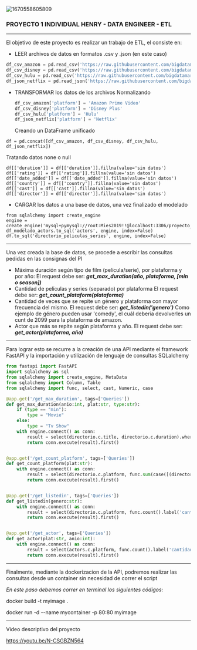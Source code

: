 ![1670558605809](https://gmo-research.com/application/files/7816/3894/7276/streaming_platform_image_Shutterstock_s.jpg)

### **PROYECTO 1 INDIVIDUAL HENRY - DATA ENGINEER - ETL**

---



El objetivo de este proyecto es realizar un trabajo de ETL, el consiste en:

* LEER archivos de datos en formatos .csv y .json (en este caso)

```python
df_csv_amazon = pd.read_csv('https://raw.githubusercontent.com/bigdatamartin/PI01_DATA05/main/Datasets/amazon_prime_titles.csv')
df_csv_disney = pd.read_csv('https://raw.githubusercontent.com/bigdatamartin/PI01_DATA05/main/Datasets/disney_plus_titles.csv')
df_csv_hulu = pd.read_csv('https://raw.githubusercontent.com/bigdatamartin/PI01_DATA05/main/Datasets/hulu_titles.csv')
df_json_netflix = pd.read_json('https://raw.githubusercontent.com/bigdatamartin/PI01_DATA05/main/Datasets/netflix_titles.json')
```

- TRANSFORMAR los datos de los archivos
  Normalizando

  ```python
  df_csv_amazon['platform'] = 'Amazon Prime Video'
  df_csv_disney['platform'] = 'Disney Plus'
  df_csv_hulu['platform'] = 'Hulu'
  df_json_netflix['platform'] = 'Netflix'
  ```

    Creando un DataFrame unificado

```
df = pd.concat([df_csv_amazon, df_csv_disney, df_csv_hulu, df_json_netflix])

```

Tratando datos none o null

```
df[['duration']] = df[['duration']].fillna(value='sin datos')
df[['rating']] = df[['rating']].fillna(value='sin datos')  
df[['date_added']] = df[['date_added']].fillna(value='sin datos')
df[['country']] = df[['country']].fillna(value='sin datos')
df[['cast']] = df[['cast']].fillna(value='sin datos')
df[['director']] = df[['director']].fillna(value='sin datos')
```

* CARGAR los datos a una base de datos, una vez finalizado el modelado

```
from sqlalchemy import create_engine
engine = create_engine('mysql+pymysql://root:Mies2019!!@localhost:3306/proyecto_individual1')
df_modelado_actors.to_sql('actors', engine, index=False)
df.to_sql('directorio_peliculas_series', engine, index=False)
```



---



Una vez creada la base de datos, se procede a escribir las consultas pedidas en las consignas del PI


* Máxima duración según tipo de film (película/serie), por plataforma y por año: El request debe ser: ***get_max_duration(año, plataforma, [min o season])***
* Cantidad de películas y series (separado) por plataforma El request debe ser: ***get_count_plataform(plataforma)***
* Cantidad de veces que se repite un género y plataforma con mayor frecuencia del mismo. El request debe ser: ***get_listedin('genero')***
  Como ejemplo de género pueden usar 'comedy', el cuál deberia devolverles un cunt de 2099 para la plataforma de amazon.
* Actor que más se repite según plataforma y año. El request debe ser: ***get_actor(plataforma, año)***

---

Para lograr esto se recurre a la creación de una API mediante el framework FastAPI y la importación y utilización de lenguaje de consultas SQLalchemy

```python
from fastapi import FastAPI
import sqlalchemy as sql
from sqlalchemy import create_engine, MetaData
from sqlalchemy import Column, Table
from sqlalchemy import func, select, cast, Numeric, case
```

```python
@app.get('/get_max_duration', tags=['Queries'])
def get_max_duration(anio:int, plat:str, type:str):
    if (type == "min"):
        type = "Movie"
    else:
        type = "Tv Show"
    with engine.connect() as conn:
        result = select(directorio.c.title, directorio.c.duration).where(directorio.c.release_year == anio).where(directorio.c.platform == plat).where(directorio.c.type == type).order_by(cast(directorio.c.duration, Numeric(3,0)).desc())
        return conn.execute(result).first()


@app.get('/get_count_platform', tags=['Queries'])
def get_count_platform(plat:str):
    with engine.connect() as conn:
        result = select(directorio.c.platform, func.sum(case([(directorio.c.type == 'Movie', 1)])).label('Movie'), func.sum(case([(directorio.c.type == 'TV Show', 1)])).label('TV Show')).where(directorio.c.platform == plat).group_by(directorio.c.platform)
        return conn.execute(result).first()


@app.get('/get_listedin', tags=['Queries'])
def get_listedin(genero:str):
    with engine.connect() as conn:
        result = select(directorio.c.platform, func.count().label('cantidad')).filter(directorio.c.listed_in.like("%"+genero+"%")).group_by(directorio.c.platform).order_by(func.count().desc())
        return conn.execute(result).first()


@app.get('/get_actor', tags=['Queries'])
def get_actor(plat:str, anio:int):
    with engine.connect() as conn:
        result = select(actors.c.platform, func.count().label('cantidad'), actors.c.cast.label('actor')).where(actors.c.platform == plat).where(actors.c.release_year == anio).where(actors.c.cast != 'sin datos').group_by(actors.c.cast).order_by(func.count().desc())
        return conn.execute(result).first()
```

---

Finalmente, mediante la dockerizacion de la API, podremos realizar las consultas desde un container sin necesidad de correr el script

*En este paso debemos correr en terminal los siguientes códigos:*

docker build -t myimage .

docker run -d --name mycontainer -p 80:80 myimage

---

Video descriptivo del proyecto

https://youtu.be/N-CSGBZN564
